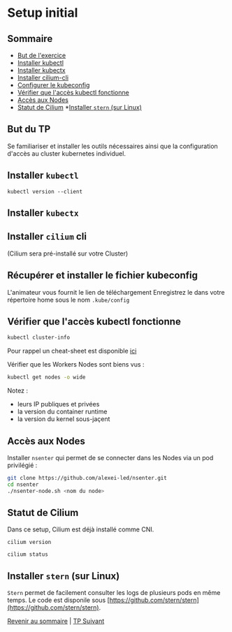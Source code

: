 # Setup initial

## Sommaire
  * [But de l'exercice](#but)
  * [Installer kubectl](#but)
  * [Installer kubectx](#but)
  * [Installer cilium-cli](#but)
  * [Configurer le kubeconfig](#but)
  * [Vérifier que l'accès kubectl fonctionne](#but)
  * [Accès aux Nodes](#but)
  * [Statut de Cilium](#but)
  *[Installer `stern` (sur Linux)](#but)

## But du TP
Se familiariser et installer les outils nécessaires ainsi que la configuration d'accès au cluster kubernetes individuel. 

## Installer `kubectl`


```shell
kubectl version --client
```

## Installer `kubectx`

## Installer `cilium` cli
(Cilium sera pré-installé sur votre Cluster)

## Récupérer et installer le fichier kubeconfig
L'animateur vous fournit le lien de téléchargement
Enregistrez le dans votre répertoire home sous le nom `.kube/config`

## Vérifier que l'accès kubectl fonctionne

```bash
kubectl cluster-info
```

Pour rappel un cheat-sheet est disponible [ici](https://kubernetes.io/fr/docs/reference/kubectl/cheatsheet/)

Vérifier que les Workers Nodes sont biens vus :
```bash
kubectl get nodes -o wide
```
Notez :
* leurs IP publiques et privées
* la version du container runtime
* la version du kernel sous-jaçent

## Accès aux Nodes
Installer  `nsenter` qui permet de se connecter dans les Nodes via un pod privilégié :
```bash
git clone https://github.com/alexei-led/nsenter.git
cd nsenter
./nsenter-node.sh <nom du node>
```

## Statut de Cilium

Dans ce setup, Cilium est déjà installé comme CNI.

```shell
cilium version
```

```shell
cilium status
```

## Installer `stern` (sur Linux)
`Stern` permet de facilement consulter les logs de plusieurs pods en même temps.
Le code est disponile sous [https://github.com/stern/stern](https://github.com/stern/stern).

[Revenir au sommaire](../README.md) | [TP Suivant](./TP02.md)